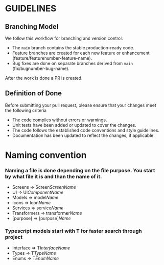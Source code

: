 # GUIDELINES 

## Branching Model

We follow this workflow for branching and version control:

- The `main` branch contains the stable production-ready code.
- Feature branches are created for each new feature or enhancement (feature/featurenumber-feature-name).
- Bug fixes are done on separate branches derived from `main` (fix/bugnumber-bug-name).

After the work is done a PR is created.

## Definition of Done

Before submitting your pull request, please ensure that your changes meet the following criteria

- The code compiles without errors or warnings.
- Unit tests have been added or updated to cover the changes.
- The code follows the established code conventions and style guidelines.
- Documentation has been updated to reflect the changes, if applicable.

# Naming convention

### Naming a file is done depending on the file purpose. You start by what file it is and than the name of it.

- Screens => Screen*ScreenName*
- UI      => UI*ComponentName*
- Models  => model*Name*
- Icons   => Icon*Name*
- Services   => service*Name*
- Transformers   => transformer*Name*
- [purpose]   => [purpose]*Name*

### Typescript models start with T for faster search through project

- Interface => T*InterfaceName*
- Types     => T*TypeName*
- Enums     => T*EnumName*